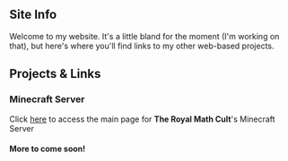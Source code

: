 ## Site Info
Welcome to my website. It's a little bland for the moment (I'm working on that), but here's where you'll find links to my other web-based projects. 

## Projects & Links

### Minecraft Server
Click [here](/MinecraftServer) to access the main page for **The Royal Math Cult**'s Minecraft Server


#### More to come soon!
